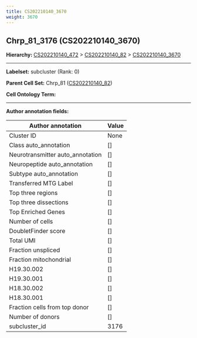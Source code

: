 ```yaml
---
title: CS202210140_3670
weight: 3670
---
```

## Chrp_81_3176 (CS202210140_3670)
<b>Hierarchy: </b>
[CS202210140_472](../CS202210140_472) >
[CS202210140_82](../CS202210140_82) >
[CS202210140_3670](../CS202210140_3670)

---


**Labelset:** subcluster (Rank: 0)

**Parent Cell Set:** Chrp_81 ([CS202210140_82](../CS202210140_82))



**Cell Ontology Term:** 

[MARKER GENES.]: #


---

[TRANSFERRED ANNOTATIONS.]: #


[AUTHOR ANNOTATION FIELDS.]: #


**Author annotation fields:**

| Author annotation | Value |
|-------------------|-------|
|Cluster ID|None|
|Class auto_annotation|[]|
|Neurotransmitter auto_annotation|[]|
|Neuropeptide auto_annotation|[]|
|Subtype auto_annotation|[]|
|Transferred MTG Label|[]|
|Top three regions|[]|
|Top three dissections|[]|
|Top Enriched Genes|[]|
|Number of cells|[]|
|DoubletFinder score|[]|
|Total UMI|[]|
|Fraction unspliced|[]|
|Fraction mitochondrial|[]|
|H19.30.002|[]|
|H19.30.001|[]|
|H18.30.002|[]|
|H18.30.001|[]|
|Fraction cells from top donor|[]|
|Number of donors|[]|
|subcluster_id|3176|
